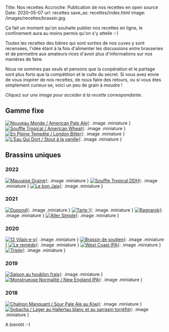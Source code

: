 Title: Nos recettes
Accroche: Publication de nos recettes en open source
Date: 2020-05-07
url: recettes
save_as: recettes/index.html
image: /images/recettes/brassin.jpg

Ça fait un moment qu'on souhaite publier nos recettes en ligne, le confinement aura au moins permis qu'on s'y attelle :-)

Toutes les recettes des bières qui sont sorties de nos cuves y sont recensées, l'idée étant à la fois d'alimenter les discussions entre brasseries et de permettre aux amateurs⋅rices d'avoir plus d'informations sur nos manières de faire.

Nous ne sommes pas seuls et pensons que la coopération et le partage sont plus forts que la compétition et le culte du secret. Si vous avez envie de vous inspirer de nos recettes, de nous faire des retours, ou si vous êtes simplement curieux⋅se, voici un peu de grain à moudre !

*Cliquez sur une image pour accéder à la recette correspondante*.

## Gamme fixe

[![Nouveau Monde / American Pale Ale](/images/recettes/nouveau-monde.png)](/recettes/nouveau-monde.html){: .image .miniature }
[![Souffle Tropical / American Wheat](/images/recettes/souffle-tropical.png)](/recettes/souffle-tropical.html){: .image .miniature }
[![En Pleine Tempête / London Bitter](/images/recettes/en-pleine-tempete.png)](/recettes/en-pleine-tempête.html){: .image .miniature }
[![L'Eau Qui Dort / Stout à la vanille](/images/recettes/leau-qui-dort.png)](/recettes/leau-qui-dort.html){: .image .miniature }


## Brassins uniques

### 2022

[![Mauvaise Graine](/images/recettes/mauvaise-graine.png)](/recettes/mauvaise-graine.html){: .image .miniature }
[![Souffle Tropical DDH](/images/recettes/souffle-tropical-ddh.png)](/recettes/souffle-tropical-ddh.html){: .image .miniature }
[![Le bon Jaja](/images/recettes/jaja.png)](/recettes/jaja.html){: .image .miniature }

### 2021

[![Dupond](/images/recettes/dupond.png)](/recettes/dupond.html){: .image .miniature }
[![Tarte !](/images/recettes/tarte.png)](/recettes/tarte.html){: .image .miniature }
[![Ragnarok](/images/recettes/ragnarok.png)](/recettes/ragnarok.html){: .image .miniature }
[![Aller Simple](/images/recettes/aller-simple.png)](/recettes/west-coast-ipa.html){: .image .miniature }

### 2020

[![12 Vilain⋅e⋅s](/images/recettes/12vilain⋅e⋅s.png)](/recettes/12-vilain⋅e⋅s.html){: .image .miniature }
[![Brassin de soutien](/images/recettes/soutien.jpg)](/recettes/covid19-soutien.html){: .image .miniature }
[![Le remède](/images/recettes/le-remede.png)](/recettes/le-remede.html){: .image .miniature }
[![West Coast IPA](/images/recettes/west-coast-ipa.png)](/recettes/west-coast-ipa.html){: .image .miniature }
[![Triple](/images/recettes/triple.png)](/recettes/triple.html){: .image .miniature }

### 2019

[![Saison au houblon frais](/images/recettes/saison-houblon-frais.png)](/recettes/saison-houblon-frais.html){: .image .miniature }
[![Monstrueuse Normalité / New England IPA](/images/recettes/monstrueuse-normalité.png)](/recettes/monstrueuse-normalité.html){: .image .miniature }

### 2018

[![Chaînon Manquant / Sour Pale Ale au Kiwi](/images/recettes/chainon-manquant.png)](/recettes/chainon-manquant.html){: .image .miniature }
[![Sobacha / Lager au Hallertau blanc et au sarrasin torréfié](/images/recettes/sobacha.png)](/recettes/sobacha.html){: .image .miniature }

A bientôt :-)

